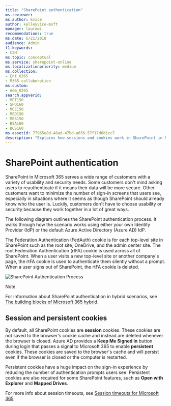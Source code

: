 ```yaml
---
title: "SharePoint authentication"
ms.reviewer: 
ms.author: kvice
author: kelleyvice-msft
manager: laurawi
recommendations: true
ms.date: 6/21/2018
audience: Admin
f1.keywords:
- CSH
ms.topic: conceptual
ms.service: sharepoint-online
ms.localizationpriority: medium
ms.collection: 
- Ent_O365
- M365-collaboration
ms.custom: 
- Adm_O365
search.appverid:
- MET150
- SPO160
- MOE150
- MED150
- MBS150
- BSA160
- BCS160
ms.assetid: 77965e8d-48ad-47bd-a656-57f17d6d1cc7
description: "Explains how sessions and cookies work in SharePoint in Microsoft 365."
---
```


# SharePoint authentication

SharePoint in Microsoft 365 serves a wide range of customers with a variety of usability and security needs. Some customers don't mind asking users to reauthenticate if it means their data will be more secure. Other customers want to minimize the number of sign-in screens that users see, especially in situations where it seems as though SharePoint should already know who the user is. Luckily, customers don't have to choose usability or security because they work together in a lot of great ways.
  
The following diagram outlines the SharePoint authentication process. It walks through how the scenario works using either your own Identity Provider (IdP) or the default Azure Active Directory (Azure AD) IdP.
  
The Federation Authentication (FedAuth) cookie is for each top-level site in SharePoint such as the root site, OneDrive, and the admin center site. The root Federation Authentication (rtFA) cookie is used across all of SharePoint. When a user visits a new top-level site or another company's page, the rtFA cookie is used to authenticate them silently without a prompt. When a user signs out of SharePoint, the rtFA cookie is deleted.
  
![SharePoint Authentication Process](media/480bc4e7-d28e-42e0-9901-a58ca5fd6ee9.png)

> [!NOTE]
> For information about SharePoint authentication in hybrid scenarios, see [The building blocks of Microsoft 365 hybrid](../SharePointServer/hybrid/the-building-blocks-of-office-365-hybrid.md).
  
## Session and persistent cookies

By default, all SharePoint cookies are **session** cookies. These cookies are not saved to the browser's cookie cache and instead are deleted whenever the browser is closed. Azure AD provides a **Keep Me Signed In** button during login that passes a signal to Microsoft 365 to enable **persistent** cookies. These cookies are saved to the browser's cache and will persist even if the browser is closed or the computer is restarted. 
  
Persistent cookies have a huge impact on the sign-in experience by reducing the number of authentication prompts users see. Persistent cookies are also required for some SharePoint features, such as **Open with Explorer** and **Mapped Drives**. 
  
For more info about session timeouts, see [Session timeouts for Microsoft 365](/office365/enterprise/session-timeouts).
  

